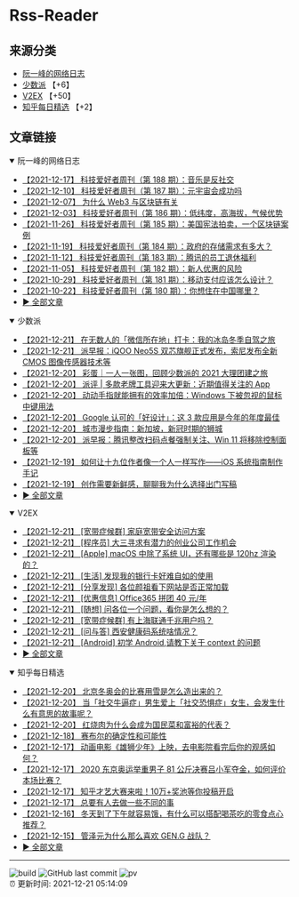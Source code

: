 # Rss-Reader

## 来源分类

* [阮一峰的网络日志](#阮一峰的网络日志)
* [少数派](#少数派) 【+6】
* [V2EX](#V2EX) 【+50】
* [知乎每日精选](#知乎每日精选) 【+2】

## 文章链接

<details open>
    <summary id="阮一峰的网络日志">
     阮一峰的网络日志
    </summary>


* [【2021-12-17】 科技爱好者周刊（第 188 期）：音乐是反社交](http://www.ruanyifeng.com/blog/2021/12/weekly-issue-188.html)
* [【2021-12-10】 科技爱好者周刊（第 187 期）：元宇宙会成功吗](http://www.ruanyifeng.com/blog/2021/12/weekly-issue-187.html)
* [【2021-12-07】 为什么 Web3 与区块链有关](http://www.ruanyifeng.com/blog/2021/12/web3.html)
* [【2021-12-03】 科技爱好者周刊（第 186 期）：低纬度，高海拔，气候优势](http://www.ruanyifeng.com/blog/2021/12/weekly-issue-186.html)
* [【2021-11-26】 科技爱好者周刊（第 185 期）：美国宪法拍卖，一个区块链案例](http://www.ruanyifeng.com/blog/2021/11/weekly-issue-185.html)
* [【2021-11-19】 科技爱好者周刊（第 184 期）：政府的存储需求有多大？](http://www.ruanyifeng.com/blog/2021/11/weekly-issue-184.html)
* [【2021-11-12】 科技爱好者周刊（第 183 期）：腾讯的员工退休福利](http://www.ruanyifeng.com/blog/2021/11/weekly-issue-183.html)
* [【2021-11-05】 科技爱好者周刊（第 182 期）：新人优惠的风险](http://www.ruanyifeng.com/blog/2021/11/weekly-issue-182.html)
* [【2021-10-29】 科技爱好者周刊（第 181 期）：移动支付应该怎么设计？](http://www.ruanyifeng.com/blog/2021/10/weekly-issue-181.html)
* [【2021-10-22】 科技爱好者周刊（第 180 期）：你想住在中国哪里？](http://www.ruanyifeng.com/blog/2021/10/weekly-issue-180.html)
* [:arrow_forward: 全部文章](data/阮一峰的网络日志.md)
</details>

<details open>
    <summary id="少数派">
     少数派
    </summary>


* [【2021-12-21】 在无数人的「微信所在地」打卡：我的冰岛冬季自驾之旅](https://sspai.com/post/70512)
* [【2021-12-21】 派早报：iQOO Neo5S 双芯旗舰正式发布，索尼发布全新 CMOS 图像传感器技术等](https://sspai.com/post/70534)
* [【2021-12-20】 彩蛋｜一人一张图，回顾少数派的 2021 大理团建之旅](https://sspai.com/post/70519)
* [【2021-12-20】 派评 | 多款老牌工具迎来大更新：近期值得关注的 App](https://sspai.com/post/70525)
* [【2021-12-20】 动动手指就能拥有的效率加倍：Windows 下被忽视的鼠标中键用法](https://sspai.com/post/70372)
* [【2021-12-20】 Google 认可的「好设计」：这 3 款应用是今年的年度最佳](https://sspai.com/post/70507)
* [【2021-12-20】 城市漫步指南：新加坡，新冠时期的狮城](https://sspai.com/post/70234)
* [【2021-12-20】 派早报：腾讯整改扫码点餐强制关注、Win 11 将移除控制面板等](https://sspai.com/post/70511)
* [【2021-12-19】 如何让十九位作者像一个人一样写作——iOS 系统指南制作手记](https://sspai.com/post/70504)
* [【2021-12-19】 创作需要新鲜感，聊聊我为什么选择出门写稿](https://sspai.com/post/70145)
* [:arrow_forward: 全部文章](data/少数派.md)
</details>

<details open>
    <summary id="V2EX">
     V2EX
    </summary>


* [【2021-12-21】 [宽带症候群] 家庭宽带安全访问方案](https://www.v2ex.com/t/823518)
* [【2021-12-21】 [程序员] 大三寻求有潜力的创业公司工作机会](https://www.v2ex.com/t/823516)
* [【2021-12-21】 [Apple] macOS 中除了系统 UI，还有哪些是 120hz 渲染的？](https://www.v2ex.com/t/823514)
* [【2021-12-21】 [生活] 发现我的银行卡好难自如的使用](https://www.v2ex.com/t/823513)
* [【2021-12-21】 [分享发现] 各位颜祖看下网站是否正常加载](https://www.v2ex.com/t/823512)
* [【2021-12-21】 [优惠信息] Office365 拼团 40 元/年](https://www.v2ex.com/t/823511)
* [【2021-12-21】 [随想] 问各位一个问题，看你是怎么想的？](https://www.v2ex.com/t/823510)
* [【2021-12-21】 [宽带症候群] 有上海联通千兆用户吗？](https://www.v2ex.com/t/823509)
* [【2021-12-21】 [问与答] 西安健康码系统啥情况？](https://www.v2ex.com/t/823508)
* [【2021-12-21】 [Android] 初学 Android,请教下关于 context 的问题](https://www.v2ex.com/t/823505)
* [:arrow_forward: 全部文章](data/V2EX.md)
</details>

<details open>
    <summary id="知乎每日精选">
     知乎每日精选
    </summary>


* [【2021-12-20】 北京冬奥会的比赛用雪是怎么造出来的？](http://www.zhihu.com/question/507281166/answer/2278692797?utm_campaign=rss&utm_medium=rss&utm_source=rss&utm_content=title)
* [【2021-12-20】 当「社交牛逼症」男生爱上「社交恐惧症」女生，会发生什么有意思的故事呢？](http://www.zhihu.com/question/499623438/answer/2244458379?utm_campaign=rss&utm_medium=rss&utm_source=rss&utm_content=title)
* [【2021-12-20】 红烧肉为什么会成为国民菜和富裕的代表？](http://www.zhihu.com/question/494848182/answer/2276781763?utm_campaign=rss&utm_medium=rss&utm_source=rss&utm_content=title)
* [【2021-12-18】 赛布尔的确定性和可能性](http://zhuanlan.zhihu.com/p/446799589?utm_campaign=rss&utm_medium=rss&utm_source=rss&utm_content=title)
* [【2021-12-17】 动画电影《雄狮少年》上映，去电影院看完后你的观感如何？](http://www.zhihu.com/question/506691408/answer/2275643818?utm_campaign=rss&utm_medium=rss&utm_source=rss&utm_content=title)
* [【2021-12-17】 2020 东京奥运举重男子 81 公斤决赛吕小军夺金，如何评价本场比赛？](http://www.zhihu.com/question/476308249/answer/2275317238?utm_campaign=rss&utm_medium=rss&utm_source=rss&utm_content=title)
* [【2021-12-17】 知乎才艺大赛来啦！10万+奖池等你投稿开启](http://zhuanlan.zhihu.com/p/443205826?utm_campaign=rss&utm_medium=rss&utm_source=rss&utm_content=title)
* [【2021-12-17】 总要有人去做一些不同的事](http://zhuanlan.zhihu.com/p/446335540?utm_campaign=rss&utm_medium=rss&utm_source=rss&utm_content=title)
* [【2021-12-16】 冬天到了下午就容易饿，有什么可以搭配喝茶吃的零食点心推荐？](http://www.zhihu.com/question/499501006/answer/2272259376?utm_campaign=rss&utm_medium=rss&utm_source=rss&utm_content=title)
* [【2021-12-15】 管泽元为什么那么喜欢 GEN.G 战队？](http://www.zhihu.com/question/426350920/answer/2215607941?utm_campaign=rss&utm_medium=rss&utm_source=rss&utm_content=title)
* [:arrow_forward: 全部文章](data/知乎每日精选.md)
</details>


---

![build](https://github.com/LikaiLee/rss-reader/workflows/rss%20reader/badge.svg)
![GitHub last commit](https://img.shields.io/github/last-commit/likailee/rss-reader)
![pv](https://pageview.vercel.app/?github_user=likailee) <br>
:alarm_clock: 更新时间: 2021-12-21 05:14:09